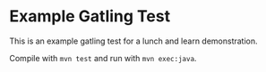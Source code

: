 # Example Gatling Test

This is an example gatling test for a lunch and learn demonstration.

Compile with `mvn test` and run with `mvn exec:java`.